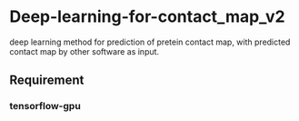 # Deep-learning-for-contact\_map\_v2
deep learning method for prediction of pretein contact map, with predicted contact map by other software as input.

## Requirement
### tensorflow-gpu
### 
